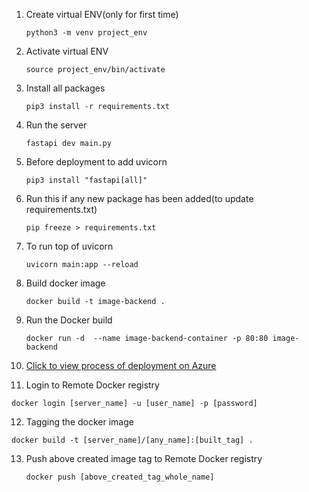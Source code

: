 1. Create virtual ENV(only for first time)
   ```
   python3 -m venv project_env
   ```

2. Activate virtual ENV
   ```
   source project_env/bin/activate
   ```

3. Install all packages
   ```
   pip3 install -r requirements.txt
   ```

4. Run the server
   ```
   fastapi dev main.py 
   ```

5. Before deployment to add uvicorn
   ```
   pip3 install "fastapi[all]"
   ```

6. Run this if any new package has been added(to update requirements.txt)
   ```
   pip freeze > requirements.txt
   ```

7. To run top of uvicorn
   ```
   uvicorn main:app --reload
   ```

8. Build docker image
   ```
   docker build -t image-backend .
   ```

9. Run the Docker build
    ```
    docker run -d  --name image-backend-container -p 80:80 image-backend
    ```

10. [Click to view process of deployment on Azure](https://youtu.be/HyCO6nMdxC0?si=nKh9u1vAdoBHJV13)

11. Login to Remote Docker registry
   ```
   docker login [server_name] -u [user_name] -p [password]
   ```

12. Tagging the docker image
   ```
   docker build -t [server_name]/[any_name]:[built_tag] .
   ```

13. Push above created image tag to Remote Docker registry
    ```
    docker push [above_created_tag_whole_name]
    ```